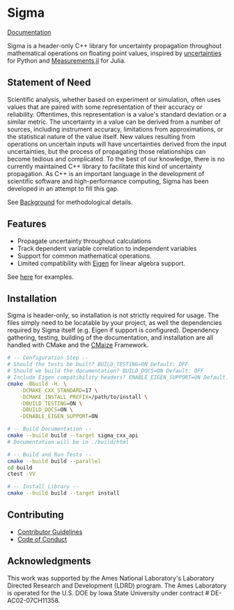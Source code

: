# Sigma 

[Documentation](https://qcuncertainty.github.io/sigma/)

Sigma is a header-only C++ library for uncertainty propagation throughout
mathematical operations on floating point values, inspired by
[uncertainties](https://github.com/lmfit/uncertainties) for Python and
[Measurements.jl](https://github.com/JuliaPhysics/Measurements.jl) for Julia.

## Statement of Need
Scientific analysis, whether based on experiment or simulation, often uses
values that are paired with some representation of their accuracy or 
reliability. Oftentimes, this representation is a value's standard deviation or
a similar metric. The uncertainty in a value can be derived from a number of 
sources, including instrument accuracy, limitations from approximations, or 
the statistical nature of the value itself. New values resulting from operations
on uncertain inputs will have uncertainties derived from the input 
uncertainties, but the process of propagating those relationships can become
tedious and complicated. To the best of our knowledge, there is no currently 
maintained C++ library to facilitate this kind of uncertainty propagation. As 
C++ is an important language in the development of scientific software and 
high-performance computing, Sigma has been developed in an attempt to fill this
gap.

See [Background](./docs/background.md) for methodological details.

## Features
- Propagate uncertainty throughout calculations
- Track dependent variable correlation to independent variables
- Support for common mathematical operations.
- Limited compatibility with [Eigen](https://eigen.tuxfamily.org/index.php?title=Main_Page)
  for linear algebra support.

See [here](./docs/examples.md) for examples.

## Installation
Sigma is header-only, so installation is not strictly required for usage. The
files simply need to be locatable by your project, as well the dependencies
required by Sigma itself (e.g. Eigen if support is configured). Dependency
gathering, testing, building of the documentation, and installation are all
handled with CMake and the [CMaize](https://github.com/CMakePP/CMaize) 
Framework.

```Bash
# -- Configuration Step --
# Should the tests be built? BUILD_TESTING=ON Default: OFF
# Should we build the documentation? BUILD_DOCS=ON Default: OFF
# Include Eigen compatibility headers? ENABLE_EIGEN_SUPPORT=ON Default: ON
cmake -Bbuild -H. \
    -DCMAKE_CXX_STANDARD=17 \
    -DCMAKE_INSTALL_PREFIX=/path/to/install \
    -DBUILD_TESTING=ON \
    -DBUILD_DOCS=ON \
    -DENABLE_EIGEN_SUPPORT=ON

# -- Build Documentation --
cmake --build build --target sigma_cxx_api
# Documentation will be in ./build/html

# -- Build and Run Tests --
cmake --build build --parallel
cd build
ctest -VV

# -- Install Library --
cmake --build build --target install
```

## Contributing

- [Contributor Guidelines](./docs/contributing.md)
- [Code of Conduct](./docs/code_of_conduct.md)

## Acknowledgments

This work was supported by the Ames National Laboratory's Laboratory Directed 
Research and Development (LDRD) program. The Ames Laboratory is operated for the
U.S. DOE by Iowa State University under contract # DE-AC02-07CH11358.

